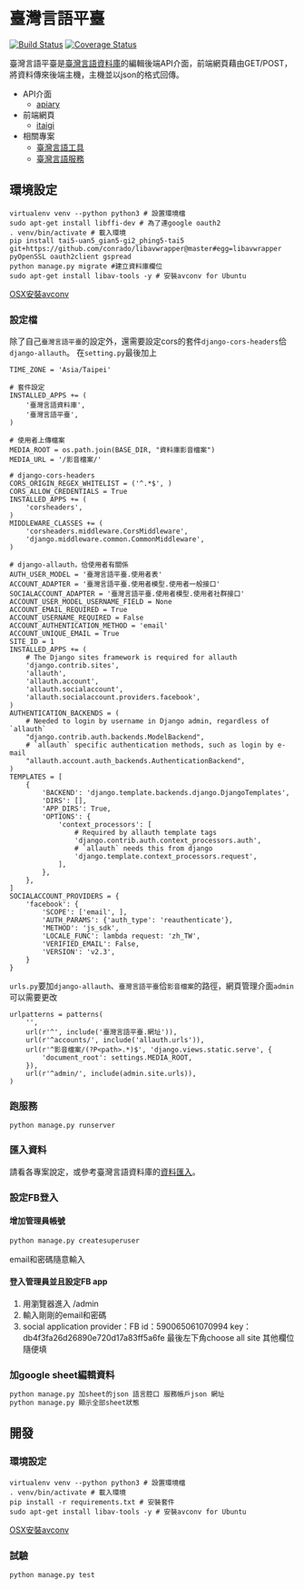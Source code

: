 # 臺灣言語平臺
[![Build Status](https://travis-ci.org/sih4sing5hong5/tai5-uan5_gian5-gi2_phing5-tai5.svg?branch=master)](https://travis-ci.org/sih4sing5hong5/tai5-uan5_gian5-gi2_phing5-tai5)
[![Coverage Status](https://coveralls.io/repos/sih4sing5hong5/tai5-uan5_gian5-gi2_phing5-thai5/badge.svg)](https://coveralls.io/r/sih4sing5hong5/tai5-uan5_gian5-gi2_phing5-tai5)

臺灣言語平臺是[臺灣言語資料庫](https://github.com/sih4sing5hong5/tai5-uan5_gian5-gi2_tsu1-liau7-khoo3)的編輯後端API介面，前端網頁藉由GET/POST，將資料傳來後端主機，主機並以json的格式回傳。

* API介面
  * [apiary](http://docs.tai5uan5gian5gi2phing5thai5.apiary.io/#)
* 前端網頁
  * [itaigi](http://itaigi.tw/)
* 相關專案
  * [臺灣言語工具](https://github.com/sih4sing5hong5/tai5-uan5_gian5-gi2_kang1-ku7)
  * [臺灣言語服務](https://github.com/sih4sing5hong5/tai5-uan5_gian5-gi2_hok8-bu7)

## 環境設定
```python3
virtualenv venv --python python3 # 設置環境檔
sudo apt-get install libffi-dev # 為了連google oauth2
. venv/bin/activate # 載入環境
pip install tai5-uan5_gian5-gi2_phing5-tai5 git+https://github.com/conrado/libavwrapper@master#egg=libavwrapper pyOpenSSL oauth2client gspread
python manage.py migrate #建立資料庫欄位
sudo apt-get install libav-tools -y # 安裝avconv for Ubuntu
```
[OSX安裝avconv](http://superuser.com/questions/568464/how-to-install-libav-avconv-on-osx)

### 設定檔
除了自己`臺灣言語平臺`的設定外，還需要設定cors的套件`django-cors-headers`佮`django-allauth`。
在`setting.py`最後加上
```python3
TIME_ZONE = 'Asia/Taipei'

# 套件設定
INSTALLED_APPS += (
    '臺灣言語資料庫',
    '臺灣言語平臺',
)

# 使用者上傳檔案
MEDIA_ROOT = os.path.join(BASE_DIR, "資料庫影音檔案")
MEDIA_URL = '/影音檔案/'

# django-cors-headers
CORS_ORIGIN_REGEX_WHITELIST = ('^.*$', )
CORS_ALLOW_CREDENTIALS = True
INSTALLED_APPS += (
    'corsheaders',
)
MIDDLEWARE_CLASSES += (
    'corsheaders.middleware.CorsMiddleware',
    'django.middleware.common.CommonMiddleware',
)

# django-allauth，佮使用者有關係
AUTH_USER_MODEL = '臺灣言語平臺.使用者表'
ACCOUNT_ADAPTER = '臺灣言語平臺.使用者模型.使用者一般接口'
SOCIALACCOUNT_ADAPTER = '臺灣言語平臺.使用者模型.使用者社群接口'
ACCOUNT_USER_MODEL_USERNAME_FIELD = None
ACCOUNT_EMAIL_REQUIRED = True
ACCOUNT_USERNAME_REQUIRED = False
ACCOUNT_AUTHENTICATION_METHOD = 'email'
ACCOUNT_UNIQUE_EMAIL = True
SITE_ID = 1
INSTALLED_APPS += (
    # The Django sites framework is required for allauth
    'django.contrib.sites',
    'allauth',
    'allauth.account',
    'allauth.socialaccount',
    'allauth.socialaccount.providers.facebook',
)
AUTHENTICATION_BACKENDS = (
    # Needed to login by username in Django admin, regardless of `allauth`
    "django.contrib.auth.backends.ModelBackend",
    # `allauth` specific authentication methods, such as login by e-mail
    "allauth.account.auth_backends.AuthenticationBackend",
)
TEMPLATES = [
    {
        'BACKEND': 'django.template.backends.django.DjangoTemplates',
        'DIRS': [],
        'APP_DIRS': True,
        'OPTIONS': {
            'context_processors': [
                # Required by allauth template tags
                'django.contrib.auth.context_processors.auth',
                # `allauth` needs this from django
                'django.template.context_processors.request',
            ],
        },
    },
]
SOCIALACCOUNT_PROVIDERS = {
    'facebook': {
        'SCOPE': ['email', ],
        'AUTH_PARAMS': {'auth_type': 'reauthenticate'},
        'METHOD': 'js_sdk',
        'LOCALE_FUNC': lambda request: 'zh_TW',
        'VERIFIED_EMAIL': False,
        'VERSION': 'v2.3',
    }
}
```


`urls.py`要加`django-allauth`、`臺灣言語平臺`佮`影音檔案`的路徑，網頁管理介面`admin`可以需要更改 
```python3
urlpatterns = patterns(
    '',
    url(r'^', include('臺灣言語平臺.網址')),
    url(r'^accounts/', include('allauth.urls')),
    url(r'^影音檔案/(?P<path>.*)$', 'django.views.static.serve', {
        'document_root': settings.MEDIA_ROOT,
    }),
    url(r'^admin/', include(admin.site.urls)),
)
```

### 跑服務
```python3
python manage.py runserver
```

### 匯入資料
請看各專案說定，或參考臺灣言語資料庫的[資料匯入](http://tai5-uan5-gian5-gi2-tsu1-liau7-khoo3.readthedocs.org/zh_TW/latest/資料匯入.html)。

### 設定FB登入
#### 增加管理員帳號
```bash
python manage.py createsuperuser
```
email和密碼隨意輸入

#### 登入管理員並且設定FB app
1. 用瀏覽器進入 /admin
2. 輸入剛剛的email和密碼
3. social application
provider：FB 
id：590065061070994
key：db4f3fa26d26890e720d17a83ff5a6fe
最後左下角choose all site
其他欄位隨便填

### 加google sheet編輯資料
```bash
python manage.py 加sheet的json 語言腔口 服務帳戶json 網址
python manage.py 顯示全部sheet狀態
```


## 開發
### 環境設定
```python3
virtualenv venv --python python3 # 設置環境檔
. venv/bin/activate # 載入環境
pip install -r requirements.txt # 安裝套件
sudo apt-get install libav-tools -y # 安裝avconv for Ubuntu
```
[OSX安裝avconv](http://superuser.com/questions/568464/how-to-install-libav-avconv-on-osx)

### 試驗
```
python manage.py test
```

